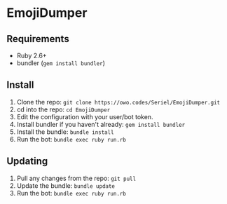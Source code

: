 # EmojiDumper

## Requirements
- Ruby 2.6+
- bundler (`gem install bundler`)

## Install
1. Clone the repo: `git clone https://owo.codes/Seriel/EmojiDumper.git`
2. cd into the repo: `cd EmojiDumper`
3. Edit the configuration with your user/bot token.
4. Install bundler if you haven't already: `gem install bundler`
5. Install the bundle: `bundle install`
6. Run the bot: `bundle exec ruby run.rb`

## Updating
1. Pull any changes from the repo: `git pull`
2. Update the bundle: `bundle update`
3. Run the bot: `bundle exec ruby run.rb`
